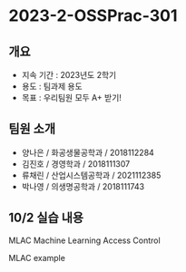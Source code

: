 # 2023-2-OSSPrac-301



## 개요
- 지속 기간 : 2023년도 2학기
- 용도 : 팀과제 용도
- 목표 : 우리팀원 모두 A+ 받기!

## 팀원 소개
- 양나은 / 화공생물공학과 / 2018112284
- 김진호 / 경영학과 / 2018111307
- 류채린 / 산업시스템공학과 / 2021112385
- 박나영 / 의생명공학과 / 2018111743

## 10/2 실습 내용
MLAC
Machine Learning Access Control

MLAC example
